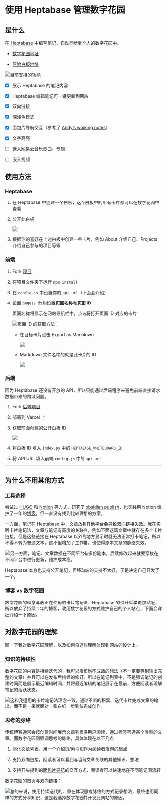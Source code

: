 # 使用 Heptabase 管理数字花园

## 是什么

在 [Heptabase](https://heptabase.com/) 中编写笔记，自动同步到个人的数字花园中。

* [数字花园地址](https://notes.dabing.one/) 

* [原始白板地址](https://app.heptabase.com/w/d4cc3728297609add1a00aab108e90c4e57a1c378cfc2307c251745bf7d2a884)

![](https://media.heptabase.com/v1/images/3120a828-7e72-4637-aaff-ff8b5d72a2b3/9fbf682c-71a2-4dd6-b915-056bc841b1e0/image.png)目前支持的功能

* [x] 展示 Heptabase 的笔记内容

* [x] Heptabase 编辑笔记可一键更新到网站

* [x] 双向链接

* [x] 深浅色模式

* [x] 面包片导航交互（参考了 [Andyʼs working notes](https://notes.andymatuschak.org/Evergreen_notes)）

* [x] 文字高亮

* [ ] 嵌入网易云音乐歌曲、专辑

* [ ] 嵌入视频

## 使用方法

### Heptabase

1. 在 Heptabase 中创建一个白板，这个白板中的所有卡片都可以在数字花园中查看

2. 公开此白板

   ![](https://media.heptabase.com/v1/images/3120a828-7e72-4637-aaff-ff8b5d72a2b3/3a644a97-7a6a-4ef3-8ca5-a7a2b72c7d41/image.png)

3. 根据你的喜好在上述白板中创建一些卡片，例如 About 介绍自己、Projects 介绍自己参与的项目等等

### 前端

1. Fork [项目](https://github.com/draJiang/Heptabase-Blog)

2. 在项目文件夹下运行 `npm install`

3. 在 `config.js` 中设置你的 `api_url`（下面会介绍）

4. 设置 `pages`，分别设置**页面名称**和**页面 ID**

   页面名称将显示在网站导航栏中，点击将打开页面 ID 对应的卡片

   ![](https://media.heptabase.com/v1/images/3120a828-7e72-4637-aaff-ff8b5d72a2b3/ca5fc266-33e4-45f4-a504-d5addfeacae2/CleanShot2023-02-2323.34.27-2x.png)页面 ID 的获取方法：

   * 在目标卡片点击 Export as Markdown

     ![](https://media.heptabase.com/v1/images/3120a828-7e72-4637-aaff-ff8b5d72a2b3/7ff61492-f6ae-4a06-8395-f7d15db6211e/image.png)

   * Markdown 文件名中的就是此卡片的 ID

     ![](https://media.heptabase.com/v1/images/3120a828-7e72-4637-aaff-ff8b5d72a2b3/261a05fb-9ce8-43a9-9ed4-a70712340b20/image.png)

### 后端

因为 Heptabase 还没有开放的 API，所以只能通过后端程序来避免前端直接请求数据带来的跨域问题。

1. Fork [后端项目](https://github.com/draJiang/heptabase-api)

2. 部署到 Vercel 上

3. 获取前面创建的公开白板 ID

   ![](https://media.heptabase.com/v1/images/3120a828-7e72-4637-aaff-ff8b5d72a2b3/7c6aa4fc-e43d-4b11-8555-1ba4885bcbdf/CleanShot2023-02-2323.55.07-2x.png)

4. 将白板 ID 填入 `index.py` 中的 `HEPTABASE_WHITEBOARD_ID` 

5. 将 API URL 填入前端 `config.js` 中的 `api_url`


---


## 为什么不用其他方式

### 工具选择

尝试过 [HUGO](https://gohugo.io/) 和 [Notion](https://sspai.com/post/66678) 等方式、研究了 [obsidian publish](https://obsidian.md/publish)，也实践用 Notion 维护了一年的[博客](https://blog.dabing.one/)，但一直没有找到比较理想的方案。

一方面，笔记在 Heptabase 中，文章放到其他平台会导致双向链接失效。我在实践卡片笔记法，文章与笔记有高度的关联性，例如下面这篇文章中就存在多个卡片链接，但是这些链接在 Heptabase 以外的地方显示时就无法正常打卡笔记，所以不得不转为普通文本，这不但增加了工作量，也使得原本文章的脉络失效。

![](https://media.heptabase.com/v1/images/3120a828-7e72-4637-aaff-ff8b5d72a2b3/7fa14e75-12eb-4ff4-97bc-1b5f0582d7ae/image.png)另一方面，笔记、文章数据在不同平台有多份副本，后续修改起来就要穿梭在不同平台中进行更新，维护成本高。

Heptabase 本身也支持公开笔记，但移动端的支持不太好，于是决定自己开发了一个。

### 博客 vs 数字花园

数字花园的理念与我正在使用的卡片笔记法、Heptabase 的设计哲学更加贴近，所以放弃了持续 1 年的博客，改用数字花园的方式维护自己的个人站点，下面会详细介绍一下原因。

## 对数字花园的理解

聊一下我对数字花园理解，以及如何将这些理解体现到网站的设计上。

### 知识的持续性

数字花园的内容是持续迭代的，我可以发布尚不成熟的想法（不一定要等到输出完整的文章）并且可以在发布后持续的修订。所以在笔记列表中，不是强调笔记的创建时间而是展示最近编辑时间，并将最近编辑的笔记展示在最前，方便阅读者理解笔记的活跃状态。

![](https://media.heptabase.com/v1/images/3120a828-7e72-4637-aaff-ff8b5d72a2b3/3a43cd07-74f1-4223-a696-2ac8cf82c590/image.png)这和我运用的卡片笔记法理念一致，通过不断的积累、迭代卡片完成文章的输出，而不是一来就面对一张白纸一步到位完成创作。

### 思考的脉络

传统博客通常会按创建时间展示文章列表供用户阅读，通过标签筛选某个类型的文章。而数字花园则强调思考的脉络，具体体现在以下几点

1. 弱化文章列表，用一个介绍页/索引页作为阅读者漫游的起点

2. 支持双向链接，阅读者可以看到与当前文章关联的其他知识、想法

3. 支持开头提到的[面包片导航](https://notes.andymatuschak.org/Evergreen_notes)的交互方式，阅读者可以快速地在不同笔记间流转

数字花园的首页与双向链接：

![](https://media.heptabase.com/v1/images/3120a828-7e72-4637-aaff-ff8b5d72a2b3/25b1dc56-b936-4afd-a3c6-eec9c58a47c9/image.png)总的来说，使用持续迭代的、重在体现思考脉络的方式记录想法，最终也用同样的方式分享知识，这是我选择数字花园并开发此网站的原因。